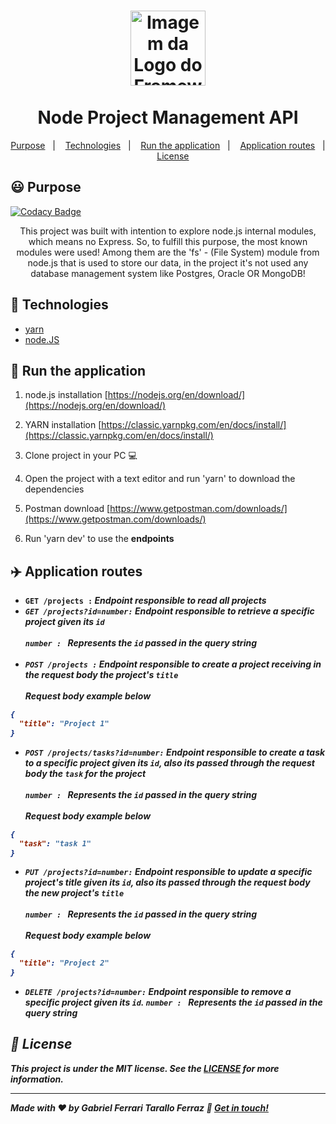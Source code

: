 <h1 align="center">
  <img alt="Imagem da Logo do Framework node.js" src="https://www.pinclipart.com/picdir/big/102-1024697_related-wallpapers-node-js-logo-png-clipart.png" height="120" /><br><br> Node Project Management API
</h1>


<p align="center">
  <a href="#smiley-purpose">Purpose</a>&nbsp;&nbsp;&nbsp;|&nbsp;&nbsp;&nbsp;
  <a href="#rocket-technologies">Technologies</a>&nbsp;&nbsp;&nbsp;|&nbsp;&nbsp;&nbsp;
  <a href="#car-run-the-application">Run the application</a>&nbsp;&nbsp;&nbsp;|&nbsp;&nbsp;&nbsp;
  <a href="#airplane-application-routes">Application routes</a>&nbsp;&nbsp;&nbsp;|&nbsp;&nbsp;&nbsp;
  <a href="#memo-license">License</a>
</p>

## :smiley: Purpose

[![Codacy Badge](https://api.codacy.com/project/badge/Grade/b37f8e24805143d08bb2b674e5255ef7)](https://app.codacy.com/manual/gftf2011/nodejs-fs-projects-rest-api?utm_source=github.com&utm_medium=referral&utm_content=gftf2011/nodejs-fs-projects-rest-api&utm_campaign=Badge_Grade_Dashboard)

<p align="center">
  This project was built with intention to explore node.js internal modules, which means no Express. So, to fulfill this purpose, the most known modules were used! Among them are the 'fs' - (File System) module from node.js that is used to store our data, in the project it's not used any database management system like Postgres, Oracle OR MongoDB!
</p>

## :rocket: Technologies

- [yarn](https://classic.yarnpkg.com/lang/en/)
- [node.JS](https://nodejs.org/en/)

## :car: Run the application

1.  node.js installation [https://nodejs.org/en/download/](https://nodejs.org/en/download/)

2.  YARN installation [https://classic.yarnpkg.com/en/docs/install/](https://classic.yarnpkg.com/en/docs/install/)

3.  Clone project in your PC :computer:

4.  Open the project with a text editor and run 'yarn' to download the dependencies

5.  Postman download [https://www.getpostman.com/downloads/](https://www.getpostman.com/downloads/)

6.  Run 'yarn dev' to use the <strong>endpoints<strong/>

## :airplane: Application routes

-  <strong>`GET /projects :`<strong/> <i>Endpoint responsible to read all projects<i/>
-  <strong>`GET /projects?id=`<strong/><em>`number`<em><strong>`:`<strong/> <i>Endpoint responsible to retrieve a specific project given its `id`<i/><br/><br/>
<em>`number : `<em/> Represents the `id` passed in the query string<br/><br/>
-  <strong>`POST /projects :`<strong/> <i>Endpoint responsible to create a project receiving in the request body the project's `title`<i/><br/><br/>
Request body example below
```json
{
  "title": "Project 1"
}
```
-  <strong>`POST /projects/tasks?id=`<strong/><em>`number`<em/><strong>`:`<strong/> <i>Endpoint responsible to create a task to a specific project given its `id`, also its passed through the request body the `task` for the project<i/><br/><br/>
<em>`number : `<em/> Represents the `id` passed in the query string<br/><br/>
Request body example below

```json
{
  "task": "task 1"
}
```
-  <strong>`PUT /projects?id=`<strong/><em>`number`<em/><strong>`:`<strong/> <i>Endpoint responsible to update a specific project's title given its `id`, also its passed through the request body the new project's `title`<i/><br/><br/>
<em>`number : `<em/> Represents the `id` passed in the query string<br/><br/>
Request body example below
```json
{
  "title": "Project 2"
}
```
-  <strong>`DELETE /projects?id=`<strong/><em>`number`<em/><strong>`:`<strong/> <i>Endpoint responsible to remove a specific project given its `id`.<i/>
<em>`number : `<em/> Represents the `id` passed in the query string <br/>

## :memo: License
This project is under the MIT license. See the [LICENSE](https://github.com/gftf2011/nodejs-fs-projects-rest-api/blob/master/LICENSE) for more information.

---

Made with ♥ by Gabriel Ferrari Tarallo Ferraz :wave: [Get in touch!](https://www.linkedin.com/in/gabriel-ferrari-tarallo-ferraz-7a4218135/)
